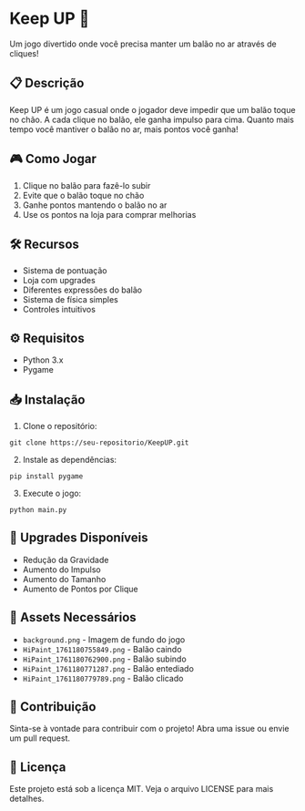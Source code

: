 # Keep UP 🎈

Um jogo divertido onde você precisa manter um balão no ar através de cliques!

## 📋 Descrição

Keep UP é um jogo casual onde o jogador deve impedir que um balão toque no chão. A cada clique no balão, ele ganha impulso para cima. Quanto mais tempo você mantiver o balão no ar, mais pontos você ganha!

## 🎮 Como Jogar

1. Clique no balão para fazê-lo subir
2. Evite que o balão toque no chão
3. Ganhe pontos mantendo o balão no ar
4. Use os pontos na loja para comprar melhorias

## 🛠️ Recursos

- Sistema de pontuação
- Loja com upgrades
- Diferentes expressões do balão
- Sistema de física simples
- Controles intuitivos

## ⚙️ Requisitos

- Python 3.x
- Pygame

## 📥 Instalação

1. Clone o repositório:
```
git clone https://seu-repositorio/KeepUP.git
```

2. Instale as dependências:
```
pip install pygame
```

3. Execute o jogo:
```
python main.py
```

## 🎯 Upgrades Disponíveis

- Redução da Gravidade
- Aumento do Impulso
- Aumento do Tamanho
- Aumento de Pontos por Clique

## 🎨 Assets Necessários

- `background.png` - Imagem de fundo do jogo
- `HiPaint_1761180755849.png` - Balão caindo
- `HiPaint_1761180762900.png` - Balão subindo
- `HiPaint_1761180771287.png` - Balão entediado
- `HiPaint_1761180779789.png` - Balão clicado

## 👥 Contribuição

Sinta-se à vontade para contribuir com o projeto! Abra uma issue ou envie um pull request.

## 📄 Licença

Este projeto está sob a licença MIT. Veja o arquivo LICENSE para mais detalhes.
